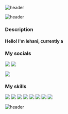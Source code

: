 ![header](https://capsule-render.vercel.app/api?type=waving&color=0:acb6e5,100:86fde8&height=200&section=header&text=Hello,%20I'm%20lehan1&fontSize=50&fontColor=ffffff&reversal=false)

![header](https://capsule-render.vercel.app/api?type=rounded&color=gradient&text=%20Hello%20and%20welcome%20to%20my%20Github%20profile!%20&height=100&fontSize=30&textBg=true)

### Description
#### Hello! I'm lehani, currently a 

### My socials
![](https://img.icons8.com/ultraviolet/30/000000/discord-logo.png) ![](https://img.shields.io/badge/zoovy-%233502-blue)
<br/>

[![](https://img.icons8.com/office/30/000000/twitter.png)](https://twitter.com/Lehani_)

### My skills

![](https://img.icons8.com/color/48/000000/python--v1.png) ![](https://img.icons8.com/ios/48/000000/flask.png) ![](https://img.icons8.com/color/48/000000/c-plus-plus-logo.png) ![](https://img.icons8.com/office/48/000000/sql.png) ![](https://img.icons8.com/stickers/48/000000/api.png) ![](https://img.icons8.com/color/48/000000/flutter.png) ![](https://img.icons8.com/color/48/000000/dart.png) ![](https://img.icons8.com/nolan/64/git.png)

![header](https://capsule-render.vercel.app/api?type=waving&color=0:acb6e5,100:86fde8&height=200&section=header&text=bye!&fontSize=50&textBg=false&fontColor=ffffff&section=footer)

